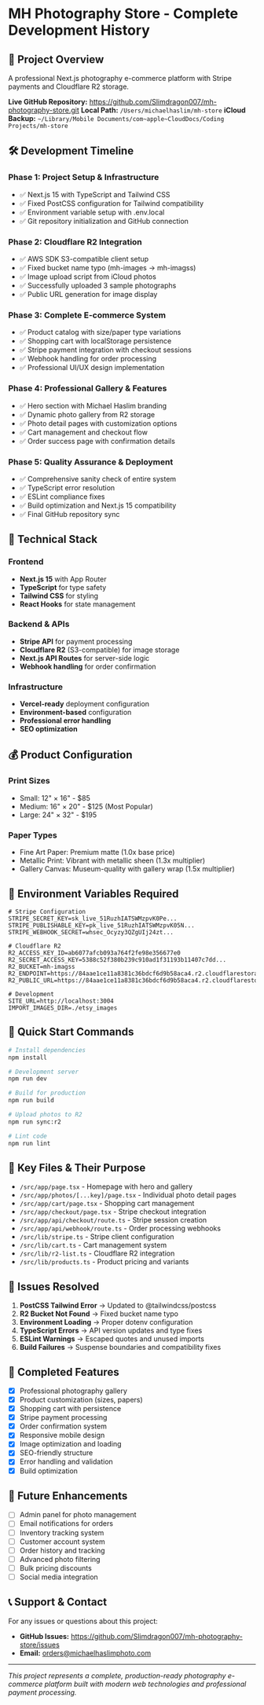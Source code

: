 # MH Photography Store - Complete Development History

## 🎯 Project Overview
A professional Next.js photography e-commerce platform with Stripe payments and Cloudflare R2 storage.

**Live GitHub Repository:** https://github.com/Slimdragon007/mh-photography-store.git
**Local Path:** `/Users/michaelhaslim/mh-store`
**iCloud Backup:** `~/Library/Mobile Documents/com~apple~CloudDocs/Coding Projects/mh-store`

## 🛠️ Development Timeline

### Phase 1: Project Setup & Infrastructure
- ✅ Next.js 15 with TypeScript and Tailwind CSS
- ✅ Fixed PostCSS configuration for Tailwind compatibility
- ✅ Environment variable setup with .env.local
- ✅ Git repository initialization and GitHub connection

### Phase 2: Cloudflare R2 Integration
- ✅ AWS SDK S3-compatible client setup
- ✅ Fixed bucket name typo (mh-images → mh-imagss)
- ✅ Image upload script from iCloud photos
- ✅ Successfully uploaded 3 sample photographs
- ✅ Public URL generation for image display

### Phase 3: Complete E-commerce System
- ✅ Product catalog with size/paper type variations
- ✅ Shopping cart with localStorage persistence
- ✅ Stripe payment integration with checkout sessions
- ✅ Webhook handling for order processing
- ✅ Professional UI/UX design implementation

### Phase 4: Professional Gallery & Features
- ✅ Hero section with Michael Haslim branding
- ✅ Dynamic photo gallery from R2 storage
- ✅ Photo detail pages with customization options
- ✅ Cart management and checkout flow
- ✅ Order success page with confirmation details

### Phase 5: Quality Assurance & Deployment
- ✅ Comprehensive sanity check of entire system
- ✅ TypeScript error resolution
- ✅ ESLint compliance fixes
- ✅ Build optimization and Next.js 15 compatibility
- ✅ Final GitHub repository sync

## 🔧 Technical Stack

### Frontend
- **Next.js 15** with App Router
- **TypeScript** for type safety
- **Tailwind CSS** for styling
- **React Hooks** for state management

### Backend & APIs
- **Stripe API** for payment processing
- **Cloudflare R2** (S3-compatible) for image storage
- **Next.js API Routes** for server-side logic
- **Webhook handling** for order confirmation

### Infrastructure
- **Vercel-ready** deployment configuration
- **Environment-based** configuration
- **Professional error handling**
- **SEO optimization**

## 💰 Product Configuration

### Print Sizes
- Small: 12" × 16" - $85
- Medium: 16" × 20" - $125 (Most Popular)
- Large: 24" × 32" - $195

### Paper Types
- Fine Art Paper: Premium matte (1.0x base price)
- Metallic Print: Vibrant with metallic sheen (1.3x multiplier)
- Gallery Canvas: Museum-quality with gallery wrap (1.5x multiplier)

## 🔐 Environment Variables Required

```env
# Stripe Configuration
STRIPE_SECRET_KEY=sk_live_51RuzhIATSWMzpvK0Pe...
STRIPE_PUBLISHABLE_KEY=pk_live_51RuzhIATSWMzpvK05N...
STRIPE_WEBHOOK_SECRET=whsec_Ocyzy3QZgUIj24zt...

# Cloudflare R2
R2_ACCESS_KEY_ID=ab6077afcb093a764f2fe98e356677e0
R2_SECRET_ACCESS_KEY=5388c52f380b239c910ad1f31193b11407c7dd...
R2_BUCKET=mh-imagss
R2_ENDPOINT=https://84aae1ce11a8381c36bdcf6d9b58aca4.r2.cloudflarestorage.com
R2_PUBLIC_URL=https://84aae1ce11a8381c36bdcf6d9b58aca4.r2.cloudflarestorage.com

# Development
SITE_URL=http://localhost:3004
IMPORT_IMAGES_DIR=./etsy_images
```

## 🚀 Quick Start Commands

```bash
# Install dependencies
npm install

# Development server
npm run dev

# Build for production
npm run build

# Upload photos to R2
npm run sync:r2

# Lint code
npm run lint
```

## 📁 Key Files & Their Purpose

- `/src/app/page.tsx` - Homepage with hero and gallery
- `/src/app/photos/[...key]/page.tsx` - Individual photo detail pages
- `/src/app/cart/page.tsx` - Shopping cart management
- `/src/app/checkout/page.tsx` - Stripe checkout integration
- `/src/app/api/checkout/route.ts` - Stripe session creation
- `/src/app/api/webhook/route.ts` - Order processing webhooks
- `/src/lib/stripe.ts` - Stripe client configuration
- `/src/lib/cart.ts` - Cart management system
- `/src/lib/r2-list.ts` - Cloudflare R2 integration
- `/src/lib/products.ts` - Product pricing and variants

## 🐛 Issues Resolved

1. **PostCSS Tailwind Error** → Updated to @tailwindcss/postcss
2. **R2 Bucket Not Found** → Fixed bucket name typo
3. **Environment Loading** → Proper dotenv configuration
4. **TypeScript Errors** → API version updates and type fixes
5. **ESLint Warnings** → Escaped quotes and unused imports
6. **Build Failures** → Suspense boundaries and compatibility fixes

## 🎯 Completed Features

- [x] Professional photography gallery
- [x] Product customization (sizes, papers)  
- [x] Shopping cart with persistence
- [x] Stripe payment processing
- [x] Order confirmation system
- [x] Responsive mobile design
- [x] Image optimization and loading
- [x] SEO-friendly structure
- [x] Error handling and validation
- [x] Build optimization

## 🔮 Future Enhancements

- [ ] Admin panel for photo management
- [ ] Email notifications for orders
- [ ] Inventory tracking system
- [ ] Customer account system
- [ ] Order history and tracking
- [ ] Advanced photo filtering
- [ ] Bulk pricing discounts
- [ ] Social media integration

## 📞 Support & Contact

For any issues or questions about this project:
- **GitHub Issues:** https://github.com/Slimdragon007/mh-photography-store/issues
- **Email:** orders@michaelhaslimphoto.com

---

*This project represents a complete, production-ready photography e-commerce platform built with modern web technologies and professional payment processing.*